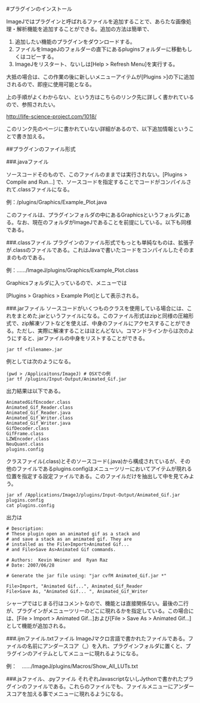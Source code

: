 #プラグインのインストール

ImageJではプラグインと呼ばれるファイルを追加することで、あらたな画像処理・解析機能を追加することができる。追加の方法は簡単で、

1. 追加したい機能のプラグインをダウンロードする。
2. ファイルをImageJのフォルダーの直下にあるpluginsフォルダーに移動もしくはコピーする。
3. ImageJをリスタート、ないしは[Help > Refresh Menu]を実行する。

大抵の場合は、この作業の後に新しいメニューアイテムが[Plugins >]の下に追加されるので、即座に使用可能となる。

上の手順がよくわからない、という方はこちらのリンク先に詳しく書かれているので、参照されたい。

<http://life-science-project.com/1018/>

このリンク先のページに書かれていない詳細があるので、以下追加情報ということで書き加える。

##プラグインのファイル形式

###.javaファイル

ソースコードそのもので、このファイルのままでは実行されない。[Plugins > Compile and Run…] で、ソースコードを指定することでコードがコンパイルされて.classファイルになる。

例：/plugins/Graphics/Example_Plot.java

このファイルは、プラグインフォルダの中にあるGraphicsというフォルダにある。なお、現在のフォルダがImageJであることを前提にしている。以下も同様である。

###.classファイル
プラグインのファイル形式でもっとも単純なものは、拡張子が.classのファイルである。これはJavaで書いたコードをコンパイルしたそのままのものである。

例：……/ImageJ/plugins/Graphics/Example_Plot.class

Graphicsフォルダに入っているので、メニューでは

[Plugins > Graphics > Example Plot]として表示される。

###.jarファイル
ソースコードがいくつものクラスを使用している場合には、これをまとめた.jarというファイルになる。このファイル形式はzipと同様の圧縮形式で、zip解凍ソフトなどを使えば、中身のファイルにアクセスすることができる。ただし、実際に解凍することはほとんどない。コマンドラインからは次のようにすると、jarファイルの中身をリストすることができる。

	jar tf <filename>.jar

例としては次のようになる。

	(pwd > /Applicaitons/ImageJ) # OSXでの例
	jar tf /plugins/Input-Output/Animated_Gif.jar
	
出力結果は以下である。

	AnimatedGifEncoder.class
	Animated_Gif_Reader.class
	Animated_Gif_Reader.java
	Animated_Gif_Writer.class
	Animated_Gif_Writer.java
	GifDecoder.class
	GifFrame.class
	LZWEncoder.class
	NeuQuant.class
	plugins.config

クラスファイル(.class)とそのソースコード(.java)から構成されているが、その他のファイルであるplugins.configはメニューツリーにおいてアイテムが現れる位置を指定する設定ファイルである。このファイルだけを抽出して中を見てみよう。

	jar xf /Applications/ImageJ/plugins/Input-Output/Animated_Gif.jar plugins.config
	cat plugins.config

出力は

	# Description:
	# These plugin open an animated gif as a stack and
	# and save a stack as an animated gif. They are
	# installed as the File>Import>Animated Gif...
	# and File>Save As>Animated Gif commands.
	
	# Authors:  Kevin Weiner and  Ryan Raz
	# Date: 2007/06/28
	
	# Generate the jar file using: "jar cvfM Animated_Gif.jar *"
	
	File>Import, "Animated Gif...", Animated_Gif_Reader
	File>Save As, "Animated Gif... ", Animated_Gif_Writer

シャープではじまる行はコメントなので、機能とは直接関係ない。最後の二行が、プラグインがメニューツリーのどこに現れるかを指定している。この場合には、[File > Import > Animated Gif…]および[File > Save As > Animated Gif…]として機能が追加される。

###.ijmファイル.txtファイル
ImageJマクロ言語で書かれたファイルである。ファイルの名前にアンダースコア（_）を入れ、プラグインフォルダに置くと、プラグインのアイテムとしてメニューに現れるようになる。

例：　……/ImageJ/plugins/Macros/Show_All_LUTs.txt

###.jsファイル、.pyファイル
それぞれJavascriptないしJythonで書かれたプラグインのファイルである。これらのファイルでも、ファイルメニューにアンダースコアを加える事でメニューに現れるようになる。


